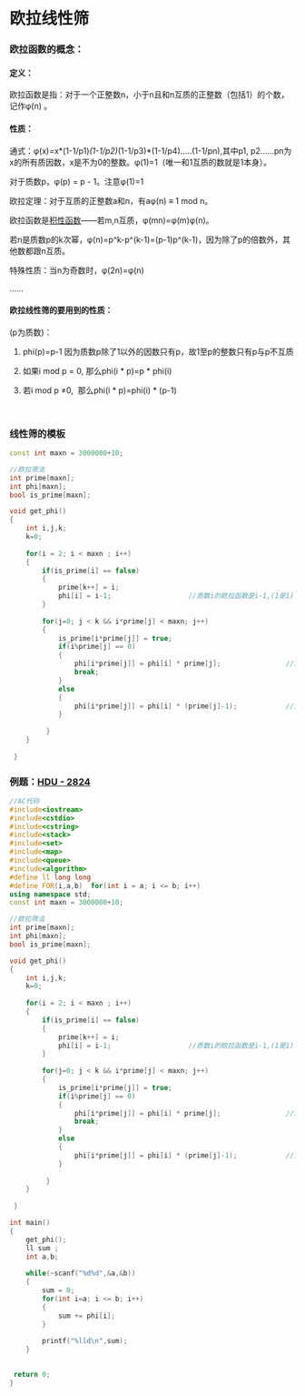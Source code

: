 # 				欧拉线性筛

### 欧拉函数的概念：

#### 定义：

欧拉函数是指：对于一个正整数n，小于n且和n互质的正整数（包括1）的个数，记作φ(n) 。

#### 性质：

通式：φ(x)=x*(1-1/p1)*(1-1/p2)*(1-1/p3)*(1-1/p4)…..(1-1/pn),其中p1, p2……pn为x的所有质因数，x是不为0的整数。φ(1)=1（唯一和1互质的数就是1本身）。

对于质数p，φ(p) = p - 1。注意φ(1)=1

欧拉定理：对于互质的正整数a和n，有aφ(n) ≡ 1 mod n。

欧拉函数是[积性函数](http://baike.baidu.com/view/2046973.htm)——若m,n互质，φ(mn)=φ(m)φ(n)。

 若n是质数p的k次幂，φ(n)=p^k-p^(k-1)=(p-1)p^(k-1)，因为除了p的倍数外，其他数都跟n互质。

特殊性质：当n为奇数时，φ(2n)=φ(n)

……

#### 欧拉线性筛的要用到的性质：

(p为质数)：

1. phi(p)=p-1   因为质数p除了1以外的因数只有p，故1至p的整数只有p与p不互质

2. 如果i mod p = 0, 那么phi(i * p)=p * phi(i)  

3. 若i mod p ≠0,  那么phi(i * p)=phi(i) * (p-1) 

   ​	

### 线性筛的模板



```c++
const int maxn = 3000000+10;

//欧拉筛法
int prime[maxn];
int phi[maxn];
bool is_prime[maxn];

void get_phi()
{
	int i,j,k;
	k=0;
	
	for(i = 2; i < maxn ; i++)
	{
		if(is_prime[i] == false)
		{
			prime[k++] = i;
			phi[i] = i-1;					//质数i的欧拉函数是i-1,(1是1) 
		}
		
		for(j=0; j < k && i*prime[j] < maxn; j++)
		{
			is_prime[i*prime[j]] = true;
			if(i%prime[j] == 0)
			{
				phi[i*prime[j]] = phi[i] * prime[j]; 				//i和 prime 不互质 
				break;
			}
			else
			{
				phi[i*prime[j]] = phi[i] * (prime[j]-1);			//i和prime 互质 
			}
			
		 } 
	}
	
 } 
```





### 例题：[HDU - 2824](https://vjudge.net/problem/19853/origin) 

```c++
//AC代码
#include<iostream>
#include<cstdio>
#include<cstring>
#include<stack>
#include<set>
#include<map>
#include<queue>
#include<algorithm>
#define ll long long
#define FOR(i,a,b)  for(int i = a; i <= b; i++)
using namespace std;
const int maxn = 3000000+10;

//欧拉筛法
int prime[maxn];
int phi[maxn];
bool is_prime[maxn];

void get_phi()
{
	int i,j,k;
	k=0;
	
	for(i = 2; i < maxn ; i++)
	{
		if(is_prime[i] == false)
		{
			prime[k++] = i;
			phi[i] = i-1;					//质数i的欧拉函数是i-1,(1是1) 
		}
		
		for(j=0; j < k && i*prime[j] < maxn; j++)
		{
			is_prime[i*prime[j]] = true;
			if(i%prime[j] == 0)
			{
				phi[i*prime[j]] = phi[i] * prime[j]; 				//i和 prime 不互质 
				break;
			}
			else
			{
				phi[i*prime[j]] = phi[i] * (prime[j]-1);			//i和prime 互质 
			}
			
		 } 
	}
	
 } 

int main()
{
	get_phi();
	ll sum ;
	int a,b;
	
	while(~scanf("%d%d",&a,&b))
	{
		sum = 0;
		for(int i=a; i <= b; i++)
		{
			sum += phi[i];
		}
		
		printf("%lld\n",sum);		
	}

	
 return 0;
}

```

